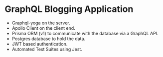 # GraphQL Blogging Application

- Graphql-yoga on the server.
- Apollo Client on the client end.
- Prisma ORM (v1) to communicate with the database via a GraphQL API.
- Postgres database to hold the data.
- JWT based authentication.
- Automated Test Suites using Jest.
